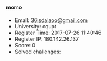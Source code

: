 #### momo  

* Email: 36isdalaoo@gmail.com  
* University: cqupt  
* Register Time: 2017-07-26 11:40:46  
* Register IP: 180.142.26.137  
* Score: 0  
* Solved challenges: 
